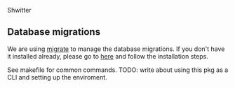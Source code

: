 Shwitter

## Database migrations

We are using [migrate](https://github.com/golang-migrate/migrate/) to manage the database migrations.
If you don't have it installed already, please go to [here](https://github.com/golang-migrate/migrate/blob/master/GETTING_STARTED.md) and follow the installation steps.

See makefile for common commands. TODO: write about using this pkg as a CLI and setting up the enviroment.
